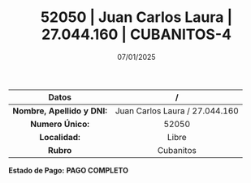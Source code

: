 ﻿---
title: 52050 | Juan Carlos Laura | 27.044.160 | CUBANITOS-4
date: 07/01/2025
draft: false
tags: ['libre', 'titular', 'cubanitos']
---

|          **Datos**          |  /  |
|:---------------------------:|:---:|
| **Nombre, Apellido y DNI:** | Juan Carlos Laura / 27.044.160 |
|      **Numero Único:**      | 52050 |
|        **Localidad:**       | Libre |
|          **Rubro**          | Cubanitos |

**Estado de Pago:** **PAGO COMPLETO**
